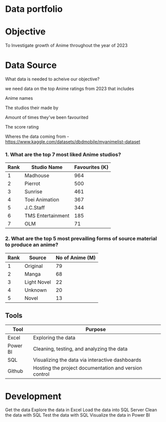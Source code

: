 # Data portfolio

# Objective

To Investigate growth of Anime throughout the year of 2023

# Data Source

What data is needed to acheive our objective? 

we need data on the top Anime ratings from 2023 that includes 

Anime names

The studios their made by

Amount of times they've been favourited

The score rating 

Wheres the data coming from - https://www.kaggle.com/datasets/dbdmobile/myanimelist-dataset


### 1. What are the top 7 most liked Anime studios?

| Rank | Studio Name          | Favourites (K) |
|------|----------------------|----------------|
| 1    | Madhouse             | 964            |
| 2    | Pierrot              | 500            |
| 3    | Sunrise              | 461            |
| 4    | Toei Animation       | 367            |
| 5    | J.C.Staff            | 344            |
| 6    | TMS Entertainment    | 185            |
| 7    | OLM                  | 71             |


### 2. What are the top 5 most prevailing forms of source material to produce an anime?

| Rank | Source               | No of Anime (M)|
|------|----------------------|----------------|
| 1    | Original             | 79             |
| 2    | Manga                | 68             |
| 3    | Light Novel          | 22             |
| 4    | Unknown              | 20             |
| 5    | Novel                | 13             |


## Tools

| Tool     | Purpose                                               |
|----------|-------------------------------------------------------|
| Excel    | Exploring the data                                    |
| Power BI | Cleaning, testing, and analyzing the data             |
| SQL      | Visualizing the data via interactive dashboards       |
| Github   | Hosting the project documentation and version control |

# Development

Get the data
Explore the data in Excel
Load the data into SQL Server
Clean the data with SQL
Test the data with SQL
Visualize the data in Power BI
